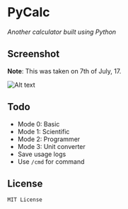 # PyCalc
_Another calculator built using Python_

## Screenshot

**Note**: This was taken on 7th of July, 17.

![Alt text](https://github.com/lollichop/PyCalc/blob/master/screenshots/7-4-17-1.PNG)

## Todo

* Mode 0: Basic
* Mode 1: Scientific
* Mode 2: Programmer
* Mode 3: Unit converter
* Save usage logs
* Use `/cmd` for command


## License
`MIT License`
